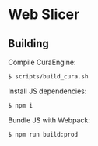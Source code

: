 # Web Slicer

## Building
Compile CuraEngine:
```
$ scripts/build_cura.sh
```

Install JS dependencies:
```
$ npm i
```

Bundle JS with Webpack:
```
$ npm run build:prod
```

